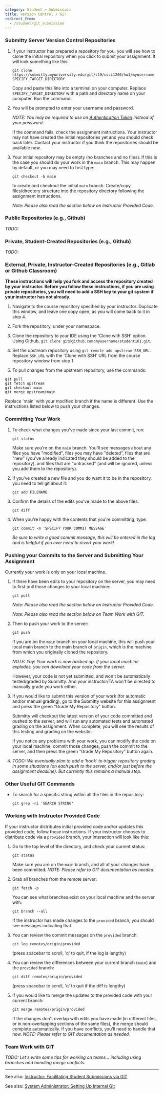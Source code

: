 ```yaml
---
category: Student > Submission
title: Version Control / GIT
redirect_from:
  - /student/git_submission
---
```



### Submitty Server Version Control Repositories

1. If your instructor has prepared a repository for you, you will see
   how to clone the initial repository when you click to submit your
   assignment.  It will look something like this:

   ```
   git clone https://submitty.myuniversity.edu/git/s19/csci1200/hw1/myusername SPECIFY_TARGET_DIRECTORY
   ```

   Copy and paste this line into a terminal on your computer.  Replace
   `SPECIFY_TARGET_DIRECTORY` with a path and directory name on your
   computer.  Run the command.


2. You will be prompted to enter your username and password.

   _NOTE: You may be required to use an [Authentication Token](/student/account/authentication_tokens)
   instead of your password._

   If the command fails, check the assignment instructions.  Your
   instructor may not have created the initial repositories yet and you
   should check back later.  Contact your instructor if you think the
   repositories should be available now.


3. Your initial repository may be empty (no branches and no files).
   If this is the case you should do your work in the `main` branch.
   This may happen by default, or you may need to first type:

   ```
   git checkout -b main
   ```

   to create and checkout the initial `main` branch.  Create/copy
   files/directory structure into the repository directory following
   the assignment instructions.

   _Note: Please also read the section below on Instructor Provided Code._


### Public Repositories (e.g., Github)

_TODO:_



### Private, Student-Created Repositories (e.g., Github)

_TODO:_


### External, Private, Instructor-Created Repositories (e.g., Gitlab or Github Classroom)

__These instructions will help you fork and access the repository created by your instructor. Before you follow these instructions, if you are using private repositories, you will need to add a SSH key to your git system if your instructor has not already.__

1. Navigate to the course repository specified by your instructor. Duplicate this window, and leave one copy open, as you will come back to it in step 4. 

2. Fork the repository, under your namespace.

3. Clone the repository to your IDE using the 'Clone with SSH' option. Using Github, `git clone git@github.com:myusername/student101.git`.

4. Set the upstream repository using `git remote add upstream SSH_URL`. Replace `SSH_URL` with the 'Clone with SSH' URL from the course repository window from step 1.

5. To pull changes from the upstream repository, use the commands:
 ```
 git pull
 git fetch upstream
 git checkout main
 git merge upstream/main
 ``` 
   Replace 'main' with your modified branch if the name is different. Use the instructions listed below to push your changes. 


### Committing Your Work

1. To check what changes you've made since your last commit, run:

   ```
   git status
   ```

   Make sure you're on the `main` branch.  You'll see messages about
   any files you have "modified", files you may have "deleted", files
   that are "new" (you've already indicated they should be added to
   the repository), and files that are "untracked" (and will be
   ignored, unless you add them to the repository).
   

2. If you've created a new file and you do want it to be in the
   repository, you need to tell git about it:

   ```
   git add FILENAME
   ```


3. Confirm the details of the edits you've made to the above files:

   ```
   git diff
   ```

4. When you're happy with the contents that you're committing, type: 

   ```
   git commit -m 'SPECIFY YOUR COMMIT MESSAGE'   
   ```

   _Be sure to write a good commit message, this will be entered in
   the log and is helpful if you ever need to revert your work!_



### Pushing your Commits to the Server and Submitting Your Assignment

Currently your work is only on your local machine.


1. If there have been edits to your repository on the server, you may
   need to first pull those changes to your local machine:

   ```
   git pull
   ```

   _Note: Please also read the section below on Instructor Provided Code._

   _Note: Please also read the section below on Team Work with GIT._


2. Then to push your work to the server:

   ```
   git push
   ```

   If you are on the `main` branch on your local machine, this will
   push your local main branch to the main branch of `origin`,
   which is the machine from which you originally cloned the
   repository.

   _NOTE: Yay! Your work is now backed up.  If your local machine
   explodes, you can download your code from the server._

   However, your code is not yet submitted, and won't be automatically
   tested/graded by Submitty.  And your instructor/TA won't be
   directed to manually grade you work either.
   

3. If you would like to submit this version of your work (for
   automatic and/or manual grading), go to the Submitty website for
   this assignment and press the green "Grade My Repository" button.

   Submitty will checkout the latest version of your code committed
   and pushed to the server, and will run any automated tests and
   automated grading on the assignment.  When complete, you will see
   the results of this testing and grading on the website.

   If you notice any problems with your work, you can modify the code
   on your local machine, commit those changes, push the commit to the
   server, and then press the green "Grade My Repository" button again.


4. _TODO: We eventually plan to add a 'hook' to trigger repository
   grading in some situations (on each push to the server, and/or just
   before the assignment deadline).  But currently this remains a
   manual step._


### Other Useful GIT Commands

* To search for a specific string within all the files in the repository:

   ```
   git grep -ni 'SEARCH STRING'
   ```


### Working with Instructor Provided Code

If your instructor distributes initial provided code and/or updates
this provided code, follow those instructions.  If your instructor
chooses to distribute code via a `provided` branch, your interaction
will look like this:


1. Go to the top level of the directory, and check your current status:

   ```
   git status
   ```

   Make sure you are on the `main` branch, and all of your changes
   have been committed.  _NOTE: Please refer to GIT documentation as
   needed._


2. Grab all branches from the remote server:

   ```
   git fetch -p
   ```

   You can see what branches exist on your local machine and the server with:

   ```
   git branch --all
   ```

   If the instructor has made changes to the `provided` branch, you
   should see messages indicating that.


3. You can review the commit messages on the `provided` branch:

   ```
   git log remotes/origin/provided
   ```

   (press spacebar to scroll, 'q' to quit, if the log is lengthy)


4. You can review the differences between your current branch
   (`main`) and the `provided` branch:

   ```
   git diff remotes/origin/provided
   ```

   (press spacebar to scroll, 'q' to quit if the diff is lengthy)


5. If you would like to merge the updates to the provided code with
   your current branch:

   ```
   git merge remotes/origin/provided
   ```

   If the changes don't overlap with edits you have made (in different
   files, or in non-overlapping sections of the same files), the merge
   should complete automatically.  If you have conflicts, you'll need
   to handle that now.    _NOTE: Please refer to GIT documentation as
   needed._


### Team Work with GIT

_TODO: Let's write some tips for working on teams... including using
branches and handling merge conflicts._


---


See also:  [Instructor: Facilitating Student Submissions via GIT](/instructor/managing_git)

See also:  [System Administrator: Setting Up Internal Git](/sysadmin/git)
